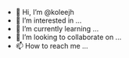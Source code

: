 - 👋 Hi, I’m @koleejh
- 👀 I’m interested in ...
- 🌱 I’m currently learning ...
- 💞️ I’m looking to collaborate on ...
- 📫 How to reach me ...

<!---
koleejh/koleejh is a ✨ special ✨ repository because its `README.md` (this file) appears on your GitHub profile.
You can click the Preview link to take a look at your changes.
--->
